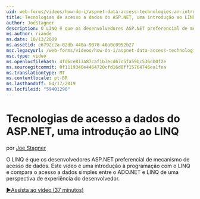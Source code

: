 ```yaml
---
uid: web-forms/videos/how-do-i/aspnet-data-access-technologies-an-introduction-to-linq
title: Tecnologias de acesso a dados do ASP.NET, uma introdução ao LINQ | Microsoft Docs
author: JoeStagner
description: O LINQ é que os desenvolvedores ASP.NET preferencial de mecanismo de acesso de dados. Este vídeo é uma introdução à programação com o LINQ e compara dados simples acesso betwee...
ms.author: riande
ms.date: 10/13/2009
ms.assetid: e6792c2a-02db-440a-9070-40a0c0952b27
msc.legacyurl: /web-forms/videos/how-do-i/aspnet-data-access-technologies-an-introduction-to-linq
msc.type: video
ms.openlocfilehash: 4fd6ce813a87caf1b3ecd67c5fa59bc536db0f2e
ms.sourcegitcommit: 0f1119340e4464720cfd16d0ff15764746ea1fea
ms.translationtype: MT
ms.contentlocale: pt-BR
ms.lasthandoff: 04/17/2019
ms.locfileid: "59401290"
---
```

# <a name="aspnet-data-access-technologies-an-introduction-to-linq"></a>Tecnologias de acesso a dados do ASP.NET, uma introdução ao LINQ

por [Joe Stagner](https://github.com/JoeStagner)

O LINQ é que os desenvolvedores ASP.NET preferencial de mecanismo de acesso de dados. Este vídeo é uma introdução à programação com o LINQ e compara o acesso a dados simples entre o ADO.NET e LINQ de uma perspectiva de experiência do desenvolvedor.

[&#9654;Assista ao vídeo (37 minutos)](https://channel9.msdn.com/Blogs/ASP-NET-Site-Videos/aspnet-data-access-technologies-an-introduction-to-linq)
